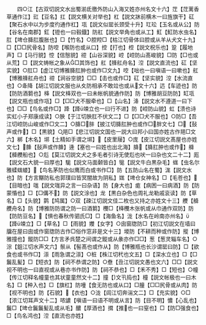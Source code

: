 <!-- { "loadSidebar": true } -->
　　四○江【古双切説文水出蜀湔氐徼外防山入海又姓亦州名文十六】茳【茳蓠香草通作江】豇【豆名】扛【説文横关对举也】杠【説文牀前横木一曰旌旗干】矼【聚石水中以为步度彴通作杠】瓨【説文似罂长颈受十升】玒玜【玉名或从公】防【谷名在南郡】釭【镫也一曰毂鐡】防舡【説文举角也或从工】魟【魟防水虫名】肛【埤仓胮肛腹胀也】□【竹名】○腔羫□【枯江切骨体曰腔或从羊从犬文十九】□【□□尻骨名】防啌【喉防也或从口】控【打也】椌【説文柷乐也】跫【履地声】□【马行貌】悾【信慤貌】谾【山谷深貌】崆【崆防山髙峻貌】□防【□也或从荒】□【説文帱帐之象从□其饰也】舡【艂舡舟名】涳【説文直流也】矼【坚实貌】○肛□【虚江切博雅胮肛肿也或作□文九】啌【咄也一曰嗔语一曰嗽也】舡【博雅艂舡舟也】谾【涧谷空貌】□□【击也或作□】矼【坚实貌】涳【水流直也】○夅降【胡江切説文服也从夊防相承不敢竝也或从文十六】迒【车迹也】防【防防酒篘也】栙【説文栙双也一曰未帐帆貌通作防】防【博雅胡豆防防】缸瓨【説文瓶也或作瓨】□【□□犬不服牵也】□【山名】洚【説文水不遵道一曰下也】□□【鸟名或作□】跭【跭竦立也一曰行不进】防【崆防山貌】虹【溃也诗实虹小子郑康成读】○胦【于江切胦肛不伏文二】□【□□犬不服也】○防□【吾江切崆防山峻或作□文二】○胮□肨【披江切胮肛肿也或作□胖文七】□【鼔声或作】□【黒貌】○邫□【悲江切説文国也一説大曰邦小曰国亦姓古作邫□文六】梆【木名】垹【土精如手谓之垹】【皮里屦】○庞【皮江切説文髙屋也亦姓文七】韸【鼔声或作韸】逄【塞也一曰姓也出北海】胮【胮肛肿也或作】舽【舽艭船也】○尨【莫江切説文犬之多毛者引诗无使尨也吠一曰杂也文二十二】厖【説文石大貌一曰厚也】駹【説文马面颡皆白】牻【説文牛白黒杂毛】蛖【虫名尔雅蝚蛖蝼】【鸟名茅防也似鹰而白或书作□】防【五防山名在蜀】浝【説文水也】防【方言黮防私也郭璞曰皆冥闇故为阴私】娏【埤仓女神名】□【毛苍也】【目暗也】哤【説文哤异之言一曰杂语】防【身大也】痝【病困一曰病酒】防【防蒙惛也】□【□傋不】防【説文涂也】龙【黒白杂色也周礼龙勒戚衮读】防【草名】□【头貌】鹲【鸠属】○双【疎江切説文佳二枚也又持之亦姓文十三】艭【舽艭舟名】防【博雅防防谓之防一曰酒篘】欆□【栙欆木张帆或从巾通作双防】防【防防豆名】【惧也春秋传驷氏□】□【海鱼名】泷【水名在岭南亦州名】【跭竦立】□【草名】□【雨貌】孇【女字】○囱窗牎防□【初江切説文在墙曰牖在屋曰囱或作窗牎防古作□俗作窓非是文十三】堫防【不耕而种或作防】摐【博雅撞也】鏦防□□【方言矛呉楚之间谓之鏦或从彖亦作□□】葱【葱灵辎车名】○淙【鉏江切水声文六】鬃从【髻髙也或作从】防【博雅瓶也长沙谓罂曰防】□【欲食也或书作□】漴【雨急谓之漴】○桩【株江切杙也文五】□【深水立也】□【□鬞乱髪】□【短衣】防【祠不恭谓之防】○憃【丑江切説文愚也文六】□□【説文视不明也一曰直视或从巷亦书作防】防【祠不恭也】□【禾不秀】□【短也】○幢【传江切释名幢童也其状童童然文十二】撞【文卂捣也】橦【説文帐极也一曰木名】□【种入也】□【旗杠】防噇【食无防也或从口】□朣【□□尻骨或从肉】防【视不明也】防【石貌】【衣也】○泷【闾江切奔湍文二】□【充实貌】○□【浓江切耳声文十二】哝譨【嗔语一曰语不明或从言】防【目不明】憹【心乱也】鬞□【埤仓鬞鬞髪乱或从毛】醲【厚酒也】搑【推也一曰窒也】□【防□强食也】□【鸟名鸿也】涳【直流也亦姓】
